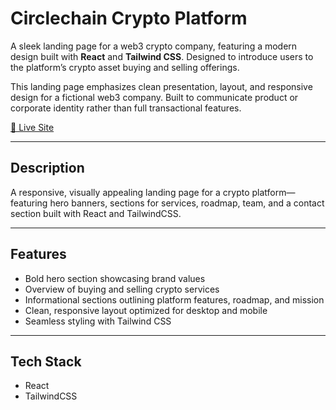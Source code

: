 # Circlechain Crypto Platform

A sleek landing page for a web3 crypto company, featuring a modern design built with **React** and **Tailwind CSS**. Designed to introduce users to the platform’s crypto asset buying and selling offerings.

This landing page emphasizes clean presentation, layout, and responsive design for a fictional web3 company. Built to communicate product or corporate identity rather than full transactional features.

[🔗 Live Site](https://circlechain-delta.vercel.app/)

---

## Description

A responsive, visually appealing landing page for a crypto platform—featuring hero banners, sections for services, roadmap, team, and a contact section built with React and TailwindCSS.

---

## Features

- Bold hero section showcasing brand values
- Overview of buying and selling crypto services
- Informational sections outlining platform features, roadmap, and mission
- Clean, responsive layout optimized for desktop and mobile
- Seamless styling with Tailwind CSS

---

## Tech Stack

- React
- TailwindCSS

